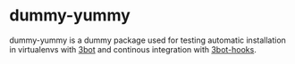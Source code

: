 dummy-yummy
===========

dummy-yummy is a dummy package used for testing automatic installation in virtualenvs with [3bot](https://github.com/3bot/3bot) and continous integration with [3bot-hooks](https://github.com/3bot/3bot-hook).
